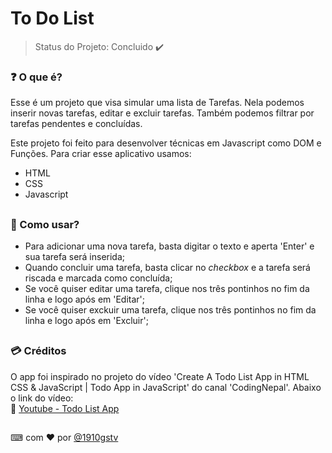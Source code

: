 # To Do List
> Status do Projeto: Concluido ✔️

### ❓ O que é?

Esse é um projeto que visa simular uma lista de Tarefas. Nela podemos inserir novas tarefas, editar e excluir tarefas. Também podemos filtrar por tarefas pendentes e concluídas. <br>

Este projeto foi feito para desenvolver técnicas em Javascript como DOM e Funções. Para criar esse aplicativo usamos:<br>

* HTML
* CSS
* Javascript

##

### 📝 Como usar?
- Para adicionar uma nova tarefa, basta digitar o texto e aperta 'Enter' e sua tarefa será inserida;<br>
- Quando concluir uma tarefa, basta clicar no _checkbox_ e a tarefa será riscada e marcada como concluída;<br>
- Se você quiser editar uma tarefa, clique nos três pontinhos no fim da linha e logo após em 'Editar';<br>
- Se você quiser exckuir uma tarefa, clique nos três pontinhos no fim da linha e logo após em 'Excluir';<br>

##

### 💳 Créditos

O app foi inspirado no projeto do vídeo 'Create A Todo List App in HTML CSS & JavaScript | Todo App in JavaScript' do canal 'CodingNepal'. Abaixo o link do vídeo: <br>
🔸 [Youtube - Todo List App](https://www.youtube.com/watch?v=2QIMUBilooc&ab_channel=CodingNepal)



##

⌨ com ❤ por [@1910gstv](github.com/1910gstv)

